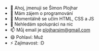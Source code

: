 - 👋 Ahoj, jmenuji se Šimon Plojhar
- 👀 Mám zájem o programování
- 🌱 Momentálně se učím HTML, CSS a JS
- 💞️ Nehledám spolupráci na nic
- 📫 Můj email je plojharsim@gmail.com
- 😄 Pohlaví: Muž
- ⚡ Zajímavost: :D
